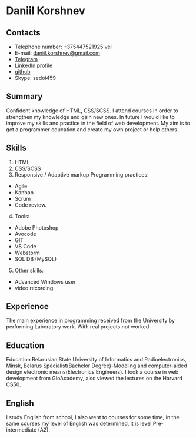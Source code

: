 # Daniil Korshnev

## Contacts 
- Telephone number: +375447521925 vel 
- E-mail: daniil.korshnev@gmail.com 
- [Telegram](https://t.me/Danny_Pix)
- [LinkedIn profile](https://www.linkedin.com/in/daniil-korshnev-773715190/) 
- [github](https://github.com/Danny-Pix) 
- Skype: sedoi459

## Summary
Confident knowledge of HTML, CSS/SCSS. I attend courses in order to strengthen my knowledge and gain new ones. In future I would like to improve my skills and practice in the field of web development. My aim is to get a programmer education and create my own project or help others.

## Skills 
1. HTML
2. CSS/SCSS 
3. Responsive / Adaptive markup Programming practices:
 - Agile 
 - Kanban
 - Scrum
 - Code review.
4. Tools: 
- Adobe Photoshop
- Avocode 
- GIT
- VS Code
- Webstorm
- SQL DB (MySQL) 
5. Other skills:
- Advanced Windows user
- video recording.

## Experience
The main experience in programming received from the University by performing Laboratory work. With real projects not worked.

## Education 
Education Belarusian State University of Informatics and Radioelectronics, Minsk, Belarus Specialist(Bachelor Degree)-Modeling and computer-aided design electronic means(Electronics Engineers). I took a course in web development from GloAcademy, also viewed the lectures on the Harvard CS50.

## English 
I study English from school, I also went to courses for some time, in the same courses my level of English was determined, it is level Pre-intermediate (A2).
